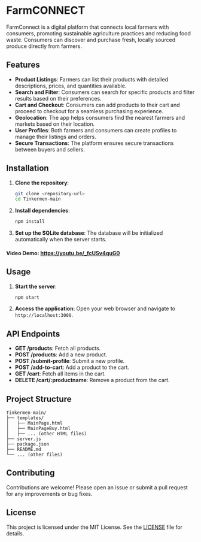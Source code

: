 # FarmCONNECT


FarmConnect is a digital platform that connects local farmers with consumers, promoting sustainable agriculture practices and reducing food waste. Consumers can discover and purchase fresh, locally sourced produce directly from farmers.

## Features

- **Product Listings**: Farmers can list their products with detailed descriptions, prices, and quantities available.
- **Search and Filter**: Consumers can search for specific products and filter results based on their preferences.
- **Cart and Checkout**: Consumers can add products to their cart and proceed to checkout for a seamless purchasing experience.
- **Geolocation**: The app helps consumers find the nearest farmers and markets based on their location.
- **User Profiles**: Both farmers and consumers can create profiles to manage their listings and orders.
- **Secure Transactions**: The platform ensures secure transactions between buyers and sellers.

## Installation

1. **Clone the repository**:
    ```sh
    git clone <repository-url>
    cd Tinkermen-main
    ```

2. **Install dependencies**:
    ```sh
    npm install
    ```

3. **Set up the SQLite database**:
    The database will be initialized automatically when the server starts.
#### Video Demo: https://youtu.be/_fcUSv4quG0



## Usage

1. **Start the server**:
    ```sh
    npm start
    ```

2. **Access the application**:
    Open your web browser and navigate to `http://localhost:3000`.

## API Endpoints

- **GET /products**: Fetch all products.
- **POST /products**: Add a new product.
- **POST /submit-profile**: Submit a new profile.
- **POST /add-to-cart**: Add a product to the cart.
- **GET /cart**: Fetch all items in the cart.
- **DELETE /cart/:productname**: Remove a product from the cart.

## Project Structure

```
Tinkermen-main/
├── templates/
│   ├── MainPage.html
│   ├── MainPageBuy.html
│   ├── ... (other HTML files)
├── server.js
├── package.json
├── README.md
└── ... (other files)
```

## Contributing

Contributions are welcome! Please open an issue or submit a pull request for any improvements or bug fixes.

## License

This project is licensed under the MIT License. See the [LICENSE](LICENSE) file for details.
